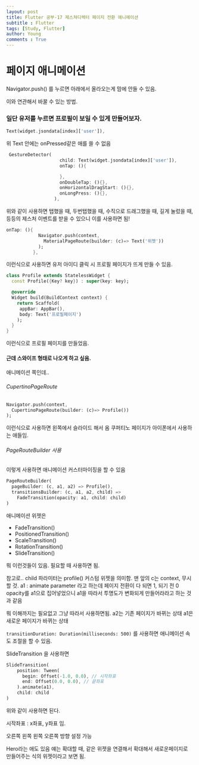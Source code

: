 ```yaml
---
layout: post
title: Flutter 공부-17 제스쳐디렉터 페이지 전환 애니메이션
subtitle : Flutter
tags: [Study, Flutter]
author: Young
comments : True
---
```

# 페이지 애니메이션

Navigator.push() 를 누르면
아래에서 올라오는게 맘에 안들 수 있음.

이와 연관해서 바꿀 수 있는 방법.

### 일단 유저를 누르면 프로필이 보일 수 있게 만들어보자.
```dart
Text(widget.jsondata[index]['user']),
```
위 Text 안에는 onPressed같은 애를 쓸 수 없음

```dart
 GestureDetector(
                    child: Text(widget.jsondata[index]['user']),
                    onTap: (){

                    },
                    onDoubleTap: (){},
                    onHorizontalDragStart: (){},
                    onLongPress: (){},
                  ),
```

위와 같이 사용하면 탭했을 때,
두번탭했을 때,
수직으로 드래그했을 때,
길게 눌렀을 때,
등등의 제스처 이벤트를 받을 수 있으니
이를 사용하면 됨!

```dart
onTap: (){
            Navigator.push(context,
              MaterialPageRoute(builder: (c)=> Text('위젯'))
            );
          },
```

이런식으로 사용하면 유저 아이디 클릭 시 
프로필 페이지가 뜨게 만들 수 있음.

```dart
class Profile extends StatelessWidget {
  const Profile({Key? key}) : super(key: key);

  @override
  Widget build(BuildContext context) {
    return Scaffold(
     appBar: AppBar(),
     body: Text('프로필페이지')
    );
  }
}
```

이런식으로 프로필 페이지를 만들었음.

#### 근데 스와이프 형태로 나오게 하고 싶음.
애니메이션 쪽인데..


###### CupertinoPageRoute
```dart
Navigator.push(context,
  CupertinoPageRoute(builder: (c)=> Profile())
);
```

이런식으로 사용하면 왼쪽에서 슬라이드 해서 옴
쿠퍼티노 페이지가 아이폰에서 사용하는 애들임.

###### PageRouteBuilder 사용
이렇게 사용하면 애니메이션 커스터마이징을 할 수 있음

```dart
PageRouteBuilder(
  pageBuilder: (c, a1, a2) => Profile(),
  transitionsBuilder: (c, a1, a2, child) =>
    FadeTransition(opacity: a1, child: child)
)
```

애니메이션 위젯은 
- FadeTransition()
- PositionedTransition()
- ScaleTransition()
- RotationTransition()
- SlideTransition()

뭐 이런것들이 있음.
필요할 때 사용하면 됨.

참고로..
child 파라미터는 profile() 커스텀 위젯을 의미함.
맨 앞의 c는 context, 무시할 것.
a1 : animate parameter 라고 하는데
페이지 전환이 다 되면 1, 되기 전 0 
opacity를 a1으로 집어넣었으니 
a1을 따라서 투명도가 변화되게 만들어라라고 하는 것과 같음

뭐 이해까지는 필요없고 그냥 따라서 사용하면됨.
a2는 기존 페이지가 바뀌는 상태
a1은 새로운 페이지가 바뀌는 상태 

```transitionDuration: Duration(milliseconds: 500)```
를 사용하면 애니메이션 속도 조절을 할 수 있음.

SlideTransition 을 사용하면
```dart
SlideTransition(
    position: Tween(
      begin: Offset(-1.0, 0.0), // 시작좌표
      end: Offset(0.0, 0.0), // 끝좌표
    ).animate(a1), 
    child: child
)
```
위와 같이 사용하면 된다.

시작좌표 : x좌표, y좌표 임.

오른쪽 왼쪽
왼쪽 오른쪽
방향 설정 가능

Hero라는 애도 있음
얘는 확대할 때, 같은 위젯을 연결해서 확대해서 새로운페이지로 만들어주는 식의 위젯이라고 보면 됨.
